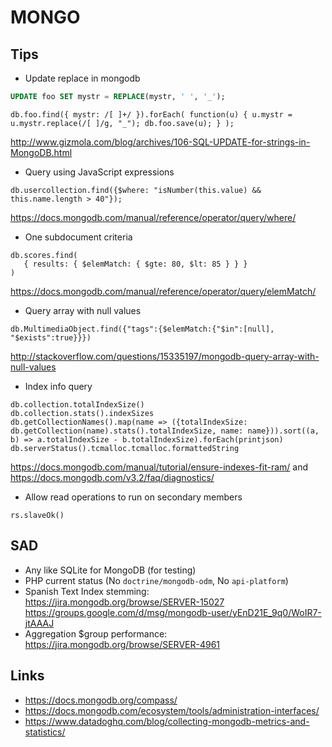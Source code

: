 MONGO
=====

Tips
----
* Update replace in mongodb
```sql
UPDATE foo SET mystr = REPLACE(mystr, ' ', '_');
```
```mongo
db.foo.find({ mystr: /[ ]+/ }).forEach( function(u) { u.mystr = u.mystr.replace(/[ ]/g, "_"); db.foo.save(u); } );
```
http://www.gizmola.com/blog/archives/106-SQL-UPDATE-for-strings-in-MongoDB.html


* Query using JavaScript expressions

```mongo
db.usercollection.find({$where: "isNumber(this.value) && this.name.length > 40"});
```
https://docs.mongodb.com/manual/reference/operator/query/where/


* One subdocument criteria

```mongo
db.scores.find(
   { results: { $elemMatch: { $gte: 80, $lt: 85 } } }
)
```
https://docs.mongodb.com/manual/reference/operator/query/elemMatch/

* Query array with null values

```mongo
db.MultimediaObject.find({"tags":{$elemMatch:{"$in":[null], "$exists":true}}})
```
http://stackoverflow.com/questions/15335197/mongodb-query-array-with-null-values

* Index info query

```mongo
db.collection.totalIndexSize()
db.collection.stats().indexSizes
db.getCollectionNames().map(name => ({totalIndexSize: db.getCollection(name).stats().totalIndexSize, name: name})).sort((a, b) => a.totalIndexSize - b.totalIndexSize).forEach(printjson)
db.serverStatus().tcmalloc.tcmalloc.formattedString
```

https://docs.mongodb.com/manual/tutorial/ensure-indexes-fit-ram/ and https://docs.mongodb.com/v3.2/faq/diagnostics/

* Allow read operations to run on secondary members

```mongo
rs.slaveOk()
```

SAD
---

* Any like SQLite for MongoDB (for testing)
* PHP current status (No `doctrine/mongodb-odm`, No `api-platform`)
* Spanish Text Index stemming: https://jira.mongodb.org/browse/SERVER-15027 https://groups.google.com/d/msg/mongodb-user/yEnD21E_9q0/WoIR7-jtAAAJ
* Aggregation $group performance: https://jira.mongodb.org/browse/SERVER-4961


Links
-----


 * https://docs.mongodb.org/compass/
 * https://docs.mongodb.com/ecosystem/tools/administration-interfaces/
 * https://www.datadoghq.com/blog/collecting-mongodb-metrics-and-statistics/
